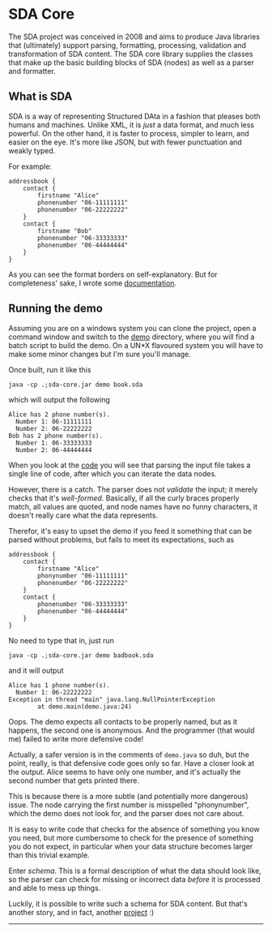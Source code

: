 # SDA Core

The SDA project was conceived in 2008 and aims to produce Java libraries 
that (ultimately) support parsing, formatting, processing, validation and 
transformation of SDA content. The SDA core library supplies the classes 
that make up the basic building blocks of SDA (nodes) as well as a parser 
and formatter.

## What is SDA

SDA is a way of representing Structured DAta in a fashion that pleases both 
humans and machines. Unlike XML, it is *just* a data format, and much less 
powerful. On the other hand, it is faster to process, simpler to learn, and 
easier on the eye. It's more like JSON, but with fewer punctuation and weakly 
typed.

For example:


	addressbook {
		contact {
			firstname "Alice"
			phonenumber "06-11111111"
			phonenumber "06-22222222"
		}
		contact {
			firstname "Bob"
			phonenumber "06-33333333"
			phonenumber "06-44444444"
		}
	}

As you can see the format borders on self-explanatory. But for completeness' 
sake, I wrote some [documentation](docs/).

## Running the demo

Assuming you are on a windows system you can clone the project, open a 
command window and switch to the [demo](src/test/demo) directory, where you 
will find a batch script to build the demo. On a UN\*X flavoured system you 
will have to make some minor changes but I'm sure you'll manage.
	
Once built, run it like this

	java -cp .;sda-core.jar demo book.sda
	
which will output the following

	Alice has 2 phone number(s).
	  Number 1: 06-11111111
	  Number 2: 06-22222222
	Bob has 2 phone number(s).
	  Number 1: 06-33333333
	  Number 2: 06-44444444

When you look at the [code](src/test/java/demo.java) you will see that 
parsing the input file takes a single line of code, after which you can 
iterate the data nodes.

However, there is a catch. The parser does not *validate* the input; it 
merely checks that it's *well-formed*. Basically, if all the curly braces 
properly match, all values are quoted, and node names have no funny 
characters, it doesn't really care what the data represents. 

Therefor, it's easy to upset the demo if you feed it something that can be 
parsed without problems, but fails to meet its expectations, such as

	addressbook {
		contact {
			firstname "Alice"
			phonynumber "06-11111111"
			phonenumber "06-22222222"
		}
		contact {
			phonenumber "06-33333333"
			phonenumber "06-44444444"
		}
	}

No need to type that in, just run

	java -cp .;sda-core.jar demo badbook.sda
	
and it will output

	Alice has 1 phone number(s).
	  Number 1: 06-22222222
	Exception in thread "main" java.lang.NullPointerException
			at demo.main(demo.java:24)
	
Oops. The demo expects all contacts to be properly named, but as it happens, 
the second one is anonymous. And the programmer (that would me) failed to 
write more defensive code!

Actually, a safer version is in the comments of `demo.java` so duh, but the 
point, really, is that defensive code goes only so far. Have a closer look 
at the output. Alice seems to have only one number, and it's actually the 
second number that gets printed there.

This is because there is a more subtle (and potentially more dangerous) 
issue. The node carrying the first number is misspelled "phonynumber", which 
the demo does not look for, and the parser does not care about.   

It is easy to write code that checks for the absence of something you know 
you need, but more cumbersome to check for the presence of something you do 
not expect, in particular when your data structure becomes larger than this 
trivial example.

Enter *schema*. This is a formal description of what the data should look 
like, so the parser can check for missing or incorrect data *before* it is 
processed and able to mess up things.

Luckily, it is possible to write such a schema for SDA content. But that's 
another story, and in fact, another [project](https://github.com/hclbaur/sds-core) :)

----